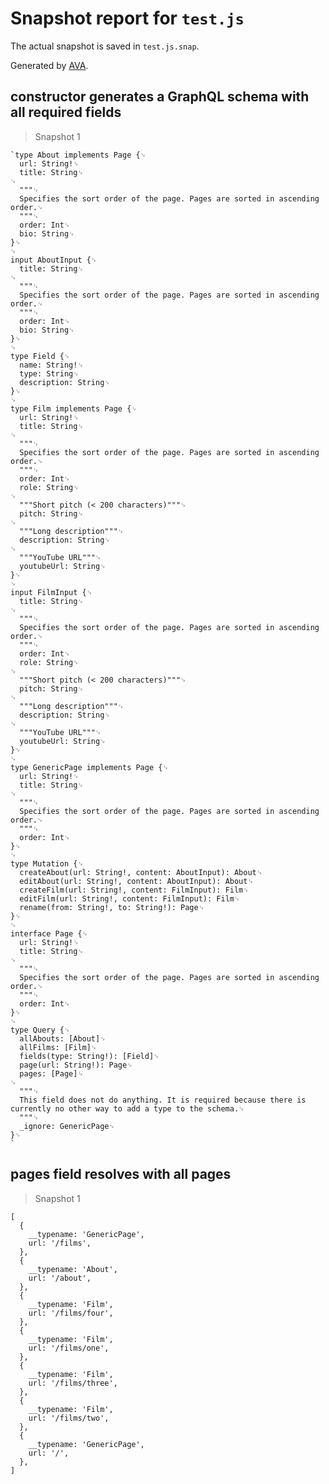 # Snapshot report for `test.js`

The actual snapshot is saved in `test.js.snap`.

Generated by [AVA](https://ava.li).

## constructor generates a GraphQL schema with all required fields

> Snapshot 1

    `type About implements Page {␊
      url: String!␊
      title: String␊
    ␊
      """␊
      Specifies the sort order of the page. Pages are sorted in ascending order.␊
      """␊
      order: Int␊
      bio: String␊
    }␊
    ␊
    input AboutInput {␊
      title: String␊
    ␊
      """␊
      Specifies the sort order of the page. Pages are sorted in ascending order.␊
      """␊
      order: Int␊
      bio: String␊
    }␊
    ␊
    type Field {␊
      name: String!␊
      type: String␊
      description: String␊
    }␊
    ␊
    type Film implements Page {␊
      url: String!␊
      title: String␊
    ␊
      """␊
      Specifies the sort order of the page. Pages are sorted in ascending order.␊
      """␊
      order: Int␊
      role: String␊
    ␊
      """Short pitch (< 200 characters)"""␊
      pitch: String␊
    ␊
      """Long description"""␊
      description: String␊
    ␊
      """YouTube URL"""␊
      youtubeUrl: String␊
    }␊
    ␊
    input FilmInput {␊
      title: String␊
    ␊
      """␊
      Specifies the sort order of the page. Pages are sorted in ascending order.␊
      """␊
      order: Int␊
      role: String␊
    ␊
      """Short pitch (< 200 characters)"""␊
      pitch: String␊
    ␊
      """Long description"""␊
      description: String␊
    ␊
      """YouTube URL"""␊
      youtubeUrl: String␊
    }␊
    ␊
    type GenericPage implements Page {␊
      url: String!␊
      title: String␊
    ␊
      """␊
      Specifies the sort order of the page. Pages are sorted in ascending order.␊
      """␊
      order: Int␊
    }␊
    ␊
    type Mutation {␊
      createAbout(url: String!, content: AboutInput): About␊
      editAbout(url: String!, content: AboutInput): About␊
      createFilm(url: String!, content: FilmInput): Film␊
      editFilm(url: String!, content: FilmInput): Film␊
      rename(from: String!, to: String!): Page␊
    }␊
    ␊
    interface Page {␊
      url: String!␊
      title: String␊
    ␊
      """␊
      Specifies the sort order of the page. Pages are sorted in ascending order.␊
      """␊
      order: Int␊
    }␊
    ␊
    type Query {␊
      allAbouts: [About]␊
      allFilms: [Film]␊
      fields(type: String!): [Field]␊
      page(url: String!): Page␊
      pages: [Page]␊
    ␊
      """␊
      This field does not do anything. It is required because there is currently no other way to add a type to the schema.␊
      """␊
      _ignore: GenericPage␊
    }␊
    `

## pages field resolves with all pages

> Snapshot 1

    [
      {
        __typename: 'GenericPage',
        url: '/films',
      },
      {
        __typename: 'About',
        url: '/about',
      },
      {
        __typename: 'Film',
        url: '/films/four',
      },
      {
        __typename: 'Film',
        url: '/films/one',
      },
      {
        __typename: 'Film',
        url: '/films/three',
      },
      {
        __typename: 'Film',
        url: '/films/two',
      },
      {
        __typename: 'GenericPage',
        url: '/',
      },
    ]
